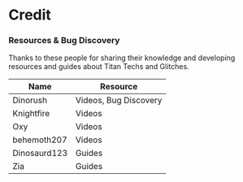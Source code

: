 # Credit

### Resources & Bug Discovery

Thanks to these people for sharing their knowledge and developing resources and guides about Titan Techs and Glitches.

| Name         | Resource              |
| ------------ | --------------------- |
| Dinorush     | Videos, Bug Discovery |
| Knightfire   | Videos                |
| Oxy          | Videos                |
| behemoth207  | Videos                |
| Dinosaurd123 | Guides                |
| Zia          | Guides                |
